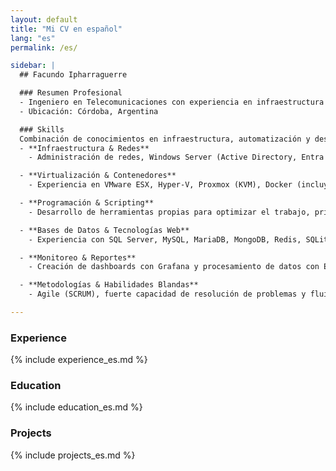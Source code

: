 ```yaml
---
layout: default
title: "Mi CV en español"
lang: "es"
permalink: /es/

sidebar: |
  ## Facundo Ipharraguerre

  ### Resumen Profesional  
  - Ingeniero en Telecomunicaciones con experiencia en infraestructura IT y desarrollo de software. Más de 15 años de experiencia en Linux, Windows Server, Azure, redes y automatización. Habilidades en seguridad, metodologías ágiles y virtualización. Experiencia trabajando bajo un sistema de gestión de calidad ISO 9001. Español nativo e inglés conversacional.  
  - Ubicación: Córdoba, Argentina  

  ### Skills
  Combinación de conocimientos en infraestructura, automatización y desarrollo, abarcando redes, virtualización, scripting, bases de datos, monitoreo y metodologías de software.  
  - **Infraestructura & Redes**  
    - Administración de redes, Windows Server (Active Directory, Entra ID), Linux y Veeam Backup & Replication.  

  - **Virtualización & Contenedores**  
    - Experiencia en VMware ESX, Hyper-V, Proxmox (KVM), Docker (incluyendo Swarm) y Linux Containers (LXC) para despliegues escalables y flexibles.  

  - **Programación & Scripting**  
    - Desarrollo de herramientas propias para optimizar el trabajo, principalmente con Python (automatización, análisis de datos, aplicaciones web), Bash, PowerShell y C para sistemas embebidos.  

  - **Bases de Datos & Tecnologías Web**  
    - Experiencia con SQL Server, MySQL, MariaDB, MongoDB, Redis, SQLite y desarrollo backend con servidores web.  

  - **Monitoreo & Reportes**  
    - Creación de dashboards con Grafana y procesamiento de datos con Excel para reportes y análisis.  

  - **Metodologías & Habilidades Blandas**  
    - Agile (SCRUM), fuerte capacidad de resolución de problemas y fluidez en español (nativo) e inglés (profesional/conversacional).  

---
```


### Experience
{% include experience_es.md %}

### Education
{% include education_es.md %}

### Projects
{% include projects_es.md %}
